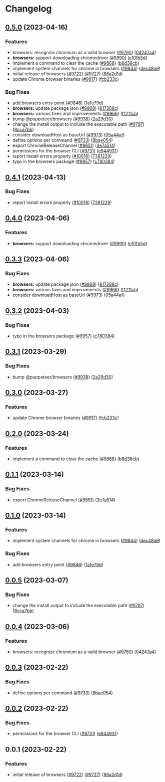 # Changelog

## [0.5.0](https://github.com/puppup420247-org/puppeteer/compare/browsers-v0.4.1...browsers-v0.5.0) (2023-04-16)


### Features

* browsers: recognize chromium as a valid browser ([#9760](https://github.com/puppup420247-org/puppeteer/issues/9760)) ([04247a4](https://github.com/puppup420247-org/puppeteer/commit/04247a4e00b43683977bd8aa309d493eee663735))
* **browsers:** support downloading chromedriver ([#9990](https://github.com/puppup420247-org/puppeteer/issues/9990)) ([ef0fb5d](https://github.com/puppup420247-org/puppeteer/commit/ef0fb5d87299c604af2387ac1c72be317c50316d))
* implement a command to clear the cache ([#9868](https://github.com/puppup420247-org/puppeteer/issues/9868)) ([b8d38cb](https://github.com/puppup420247-org/puppeteer/commit/b8d38cb05f7eedf554ed46f2f7428b621197d1cc))
* implement system channels for chrome in browsers ([#9844](https://github.com/puppup420247-org/puppeteer/issues/9844)) ([dec48a9](https://github.com/puppup420247-org/puppeteer/commit/dec48a95923e21a054c1d70d22c14001a0150293))
* initial release of browsers ([#9722](https://github.com/puppup420247-org/puppeteer/issues/9722)) ([#9727](https://github.com/puppup420247-org/puppeteer/issues/9727)) ([86a2d1d](https://github.com/puppup420247-org/puppeteer/commit/86a2d1dd3b2c024b886c6280e08a2d7dc8caabc5))
* update Chrome browser binaries ([#9917](https://github.com/puppup420247-org/puppeteer/issues/9917)) ([fcb233c](https://github.com/puppup420247-org/puppeteer/commit/fcb233ce949f5f716aee39253e910104b04aa000))


### Bug Fixes

* add browsers entry point ([#9846](https://github.com/puppup420247-org/puppeteer/issues/9846)) ([1a1e79d](https://github.com/puppup420247-org/puppeteer/commit/1a1e79d046ccad6fe843aa219501c17da08bc498))
* **browsers:** update package json ([#9968](https://github.com/puppup420247-org/puppeteer/issues/9968)) ([817288c](https://github.com/puppup420247-org/puppeteer/commit/817288cd901121ddc8a44226eda689bb784cee61))
* **browsers:** various fixes and improvements ([#9966](https://github.com/puppup420247-org/puppeteer/issues/9966)) ([f1211cb](https://github.com/puppup420247-org/puppeteer/commit/f1211cbec091ec669de019aeb7fb4f011a81c1d7))
* bump @puppeteer/browsers ([#9938](https://github.com/puppup420247-org/puppeteer/issues/9938)) ([2a29d30](https://github.com/puppup420247-org/puppeteer/commit/2a29d30d1790b47c99f8d196b3844364d351acbd))
* change the install output to include the executable path ([#9797](https://github.com/puppup420247-org/puppeteer/issues/9797)) ([8cca7bb](https://github.com/puppup420247-org/puppeteer/commit/8cca7bb7a2a1cdf62919d9c7eca62d6774e698db))
* consider downloadHost as baseUrl ([#9973](https://github.com/puppup420247-org/puppeteer/issues/9973)) ([05a44af](https://github.com/puppup420247-org/puppeteer/commit/05a44afe5affcac9fe0f0a2e83f17807c99b2f0c))
* define options per command ([#9733](https://github.com/puppup420247-org/puppeteer/issues/9733)) ([8bae054](https://github.com/puppup420247-org/puppeteer/commit/8bae0545b7321d398dae3f522952dd981111587e))
* export ChromeReleaseChannel ([#9851](https://github.com/puppup420247-org/puppeteer/issues/9851)) ([3e7a514](https://github.com/puppup420247-org/puppeteer/commit/3e7a514e556ddb4306aa3c15f24c512beaac65f4))
* permissions for the browser CLI ([#9731](https://github.com/puppup420247-org/puppeteer/issues/9731)) ([e944931](https://github.com/puppup420247-org/puppeteer/commit/e944931de22726f35c5c83052892f8ab4667b035))
* report install errors properly ([#10016](https://github.com/puppup420247-org/puppeteer/issues/10016)) ([7381229](https://github.com/puppup420247-org/puppeteer/commit/7381229a164e598e7523862f2438cd0cd1cd796a))
* typo in the browsers package ([#9957](https://github.com/puppup420247-org/puppeteer/issues/9957)) ([c780384](https://github.com/puppup420247-org/puppeteer/commit/c7803844cf10b6edaa2da83134029b7acf5b45b2))

## [0.4.1](https://github.com/puppeteer/puppeteer/compare/browsers-v0.4.0...browsers-v0.4.1) (2023-04-13)


### Bug Fixes

* report install errors properly ([#10016](https://github.com/puppeteer/puppeteer/issues/10016)) ([7381229](https://github.com/puppeteer/puppeteer/commit/7381229a164e598e7523862f2438cd0cd1cd796a))

## [0.4.0](https://github.com/puppeteer/puppeteer/compare/browsers-v0.3.3...browsers-v0.4.0) (2023-04-06)


### Features

* **browsers:** support downloading chromedriver ([#9990](https://github.com/puppeteer/puppeteer/issues/9990)) ([ef0fb5d](https://github.com/puppeteer/puppeteer/commit/ef0fb5d87299c604af2387ac1c72be317c50316d))

## [0.3.3](https://github.com/puppeteer/puppeteer/compare/browsers-v0.3.2...browsers-v0.3.3) (2023-04-06)


### Bug Fixes

* **browsers:** update package json ([#9968](https://github.com/puppeteer/puppeteer/issues/9968)) ([817288c](https://github.com/puppeteer/puppeteer/commit/817288cd901121ddc8a44226eda689bb784cee61))
* **browsers:** various fixes and improvements ([#9966](https://github.com/puppeteer/puppeteer/issues/9966)) ([f1211cb](https://github.com/puppeteer/puppeteer/commit/f1211cbec091ec669de019aeb7fb4f011a81c1d7))
* consider downloadHost as baseUrl ([#9973](https://github.com/puppeteer/puppeteer/issues/9973)) ([05a44af](https://github.com/puppeteer/puppeteer/commit/05a44afe5affcac9fe0f0a2e83f17807c99b2f0c))

## [0.3.2](https://github.com/puppeteer/puppeteer/compare/browsers-v0.3.1...browsers-v0.3.2) (2023-04-03)


### Bug Fixes

* typo in the browsers package ([#9957](https://github.com/puppeteer/puppeteer/issues/9957)) ([c780384](https://github.com/puppeteer/puppeteer/commit/c7803844cf10b6edaa2da83134029b7acf5b45b2))

## [0.3.1](https://github.com/puppeteer/puppeteer/compare/browsers-v0.3.0...browsers-v0.3.1) (2023-03-29)


### Bug Fixes

* bump @puppeteer/browsers ([#9938](https://github.com/puppeteer/puppeteer/issues/9938)) ([2a29d30](https://github.com/puppeteer/puppeteer/commit/2a29d30d1790b47c99f8d196b3844364d351acbd))

## [0.3.0](https://github.com/puppeteer/puppeteer/compare/browsers-v0.2.0...browsers-v0.3.0) (2023-03-27)


### Features

* update Chrome browser binaries ([#9917](https://github.com/puppeteer/puppeteer/issues/9917)) ([fcb233c](https://github.com/puppeteer/puppeteer/commit/fcb233ce949f5f716aee39253e910104b04aa000))

## [0.2.0](https://github.com/puppeteer/puppeteer/compare/browsers-v0.1.1...browsers-v0.2.0) (2023-03-24)


### Features

* implement a command to clear the cache ([#9868](https://github.com/puppeteer/puppeteer/issues/9868)) ([b8d38cb](https://github.com/puppeteer/puppeteer/commit/b8d38cb05f7eedf554ed46f2f7428b621197d1cc))

## [0.1.1](https://github.com/puppeteer/puppeteer/compare/browsers-v0.1.0...browsers-v0.1.1) (2023-03-14)


### Bug Fixes

* export ChromeReleaseChannel ([#9851](https://github.com/puppeteer/puppeteer/issues/9851)) ([3e7a514](https://github.com/puppeteer/puppeteer/commit/3e7a514e556ddb4306aa3c15f24c512beaac65f4))

## [0.1.0](https://github.com/puppeteer/puppeteer/compare/browsers-v0.0.5...browsers-v0.1.0) (2023-03-14)


### Features

* implement system channels for chrome in browsers ([#9844](https://github.com/puppeteer/puppeteer/issues/9844)) ([dec48a9](https://github.com/puppeteer/puppeteer/commit/dec48a95923e21a054c1d70d22c14001a0150293))


### Bug Fixes

* add browsers entry point ([#9846](https://github.com/puppeteer/puppeteer/issues/9846)) ([1a1e79d](https://github.com/puppeteer/puppeteer/commit/1a1e79d046ccad6fe843aa219501c17da08bc498))

## [0.0.5](https://github.com/puppeteer/puppeteer/compare/browsers-v0.0.4...browsers-v0.0.5) (2023-03-07)


### Bug Fixes

* change the install output to include the executable path ([#9797](https://github.com/puppeteer/puppeteer/issues/9797)) ([8cca7bb](https://github.com/puppeteer/puppeteer/commit/8cca7bb7a2a1cdf62919d9c7eca62d6774e698db))

## [0.0.4](https://github.com/puppeteer/puppeteer/compare/browsers-v0.0.3...browsers-v0.0.4) (2023-03-06)


### Features

* browsers: recognize chromium as a valid browser ([#9760](https://github.com/puppeteer/puppeteer/issues/9760)) ([04247a4](https://github.com/puppeteer/puppeteer/commit/04247a4e00b43683977bd8aa309d493eee663735))

## [0.0.3](https://github.com/puppeteer/puppeteer/compare/browsers-v0.0.2...browsers-v0.0.3) (2023-02-22)


### Bug Fixes

* define options per command ([#9733](https://github.com/puppeteer/puppeteer/issues/9733)) ([8bae054](https://github.com/puppeteer/puppeteer/commit/8bae0545b7321d398dae3f522952dd981111587e))

## [0.0.2](https://github.com/puppeteer/puppeteer/compare/browsers-v0.0.1...browsers-v0.0.2) (2023-02-22)


### Bug Fixes

* permissions for the browser CLI ([#9731](https://github.com/puppeteer/puppeteer/issues/9731)) ([e944931](https://github.com/puppeteer/puppeteer/commit/e944931de22726f35c5c83052892f8ab4667b035))

## 0.0.1 (2023-02-22)


### Features

* initial release of browsers ([#9722](https://github.com/puppeteer/puppeteer/issues/9722)) ([#9727](https://github.com/puppeteer/puppeteer/issues/9727)) ([86a2d1d](https://github.com/puppeteer/puppeteer/commit/86a2d1dd3b2c024b886c6280e08a2d7dc8caabc5))
